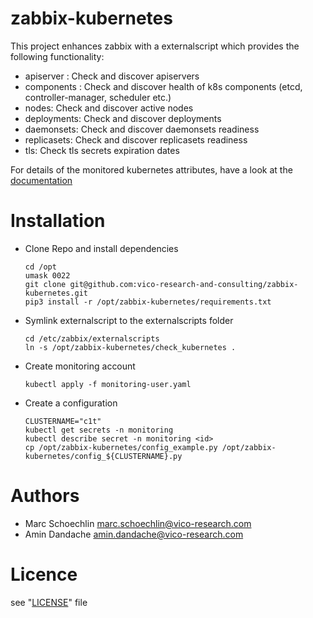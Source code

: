 zabbix-kubernetes
=================

This project enhances zabbix with a externalscript which provides the following functionality:

* apiserver : Check and discover apiservers
* components : Check and discover health of k8s components (etcd, controller-manager, scheduler etc.)
* nodes: Check and discover active nodes
* deployments: Check and discover deployments
* daemonsets: Check and discover daemonsets readiness
* replicasets: Check and discover replicasets readiness
* tls: Check tls secrets expiration dates

For details of the monitored kubernetes attributes, have a look at the [documentation](http://htmlpreview.github.io/?https://github.com/vico-research-and-consulting/zabbix-kubernetes/blob/master/template/documentation/custom_service_kubernetes.html)

Installation
=============


* Clone Repo and install dependencies
  ```
  cd /opt
  umask 0022
  git clone git@github.com:vico-research-and-consulting/zabbix-kubernetes.git
  pip3 install -r /opt/zabbix-kubernetes/requirements.txt
  ```
* Symlink externalscript to the externalscripts folder
  ```
  cd /etc/zabbix/externalscripts
  ln -s /opt/zabbix-kubernetes/check_kubernetes .
  ```
* Create monitoring account
  ```
  kubectl apply -f monitoring-user.yaml
  ```
* Create a configuration
  ```
  CLUSTERNAME="c1t"
  kubectl get secrets -n monitoring
  kubectl describe secret -n monitoring <id>
  cp /opt/zabbix-kubernetes/config_example.py /opt/zabbix-kubernetes/config_${CLUSTERNAME}.py
  ```

Authors
=======

- Marc Schoechlin <marc.schoechlin@vico-research.com>
- Amin Dandache <amin.dandache@vico-research.com>

Licence
=======

see "[LICENSE](./LICENSE)" file
